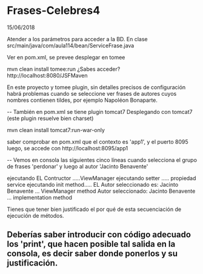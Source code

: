 # Frases-Celebres4
15/06/2018

Atender a los parámetros para acceder a la BD.
En clase  src/main/java/com/aula114/bean/ServiceFrase.java

Ver en pom.xml, se prevee desplegar en tomee

mvn clean install tomee:run
¿Sabes acceder?  http://localhost:8080/JSFMaven

En este proyecto y tomee plugin, sin detalles precisos de configuración
habrá problemas cuando se seleccione ver frases de autores cuyos nombres
contienen tildes, por ejemplo Napoléon Bonaparte.

--
También en pom.xml se tiene plugin tomcat7
Desplegando con tomcat7 (este plugin resuelve bien charset)

mvn clean install tomcat7:run-war-only

  saber comprobar en pom.xml que el contexto es 'app1', y el puerto 8095
  luego, se accede con http://localhost:8095/app1

--
Vemos en consola las siguientes cinco líneas cuando selecciona
el grupo de frases 'perdonar' y luego al autor 'Jacinto Benavente'

ejecutando EL Contructor .....ViewManager
ejecutando setter ..... propiedad service
ejecutando init method.....
EL Autor seleccionado es: Jacinto Benavente ... ViewManager method
Autor seleccionado: Jacinto Benavente ... implementation method

Tienes que tener bien justificado el por qué de esta secuenciación
de ejecución de métodos.

Deberías saber introducir con código adecuado los 'print', que hacen
posible tal salida en la consola, es decir saber donde ponerlos y su
justificación.
--

